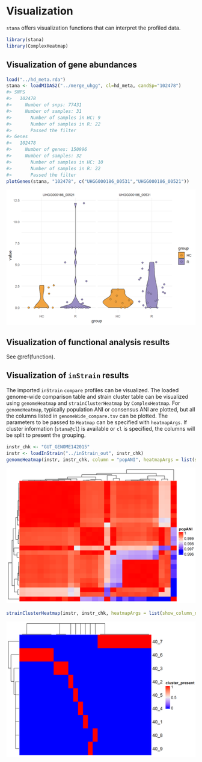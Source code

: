 # Visualization

`stana` offers visualization functions that can interpret the profiled data.


```r
library(stana)
library(ComplexHeatmap)
```


## Visualization of gene abundances


```r
load("../hd_meta.rda")
stana <- loadMIDAS2("../merge_uhgg", cl=hd_meta, candSp="102478")
#> SNPS
#>   102478
#>     Number of snps: 77431
#>     Number of samples: 31
#>       Number of samples in HC: 9
#>       Number of samples in R: 22
#>       Passed the filter
#> Genes
#>   102478
#>     Number of genes: 150996
#>     Number of samples: 32
#>       Number of samples in HC: 10
#>       Number of samples in R: 22
#>       Passed the filter
plotGenes(stana, "102478", c("UHGG000186_00531","UHGG000186_00521"))
```

<img src="04-visualization_files/figure-html/gab-1.png" width="672" />

## Visualization of functional analysis results

See \@ref(function).


## Visualization of `inStrain` results

The imported `inStrain` `compare` profiles can be visualized. The loaded genome-wide comparison table and strain cluster table can be visualized using `genomeHeatmap` and `strainClusterHeatmap` by `ComplexHeatmap`. For `genomeHeatmap`, typically population ANI or consensus ANI are plotted, but all the columns listed in `genomeWide_compare.tsv` can be plotted. The parameters to be passed to `Heatmap` can be specified with `heatmapArgs`. If cluster information (`stana@cl`) is available or `cl` is specified, the columns will be split to present the grouping.


```r
instr_chk <- "GUT_GENOME142015"
instr <- loadInStrain("../inStrain_out", instr_chk)
genomeHeatmap(instr, instr_chk, column = "popANI", heatmapArgs = list(show_column_name=FALSE))
```

<img src="04-visualization_files/figure-html/heatmaps_instrain-1.png" width="672" />

```r
strainClusterHeatmap(instr, instr_chk, heatmapArgs = list(show_column_name=FALSE))
```

<img src="04-visualization_files/figure-html/heatmaps_instrain-2.png" width="672" />
